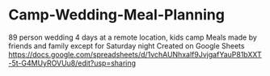 # Camp-Wedding-Meal-Planning

89 person wedding
4 days at a remote location, kids camp
Meals made by friends and family except for Saturday night
Created on Google Sheets
https://docs.google.com/spreadsheets/d/1vchAUNhxalf9JvjgafYauP81bXXT-5t-G4MUyROVUu8/edit?usp=sharing
